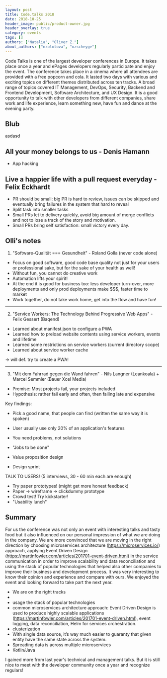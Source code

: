 ```yaml
---
layout: post
title: Code.talks 2018
date: 2018-10-25
header_image: public/product-owner.jpg
header_overlay: true
category: events
tags: []
authors: ["Natalia", "Oliver Z."]
about_authors: ["nzolotova", "ozscheyge"]
---
```

Code Talks is one of the largest developer conferences in Europe. It takes place once a year and ePages developers regularly participate and enjoy the event. The conference takes place in a cinema where all attendees are provided with a free popcorn and cola.
It lasted two days with various and exciting topics on different themes distributed across ten tracks. A broad range of topics covered IT Management, DevOps, Security, Backend and Frontend Development, Software Architecture, and UX Design.
It is a good opportunity to talk with other developers from different companies, share work and life experience, learn something new, have fun and dance at the  evening party.

## Blub

asdasd

## All your money belongs to us - Denis Hamann

* App hacking

## Live a happier life with a pull request everyday - Felix Eckhardt

* PR should be small: big PR is hard to review, issues can be skipped and eventually bring failures in the system that hard to reveal
* Split task into smaller tasks
* Small PRs let to delivery quickly, avoid big amount of merge conflicts and not to lose a track of the story and motivation.
* Small PRs bring self satisfaction: small victory every day.

## Olli's notes

1. "Software-Qualität === Gesundheit" - Roland Golla (never code alone)

* Focus on good software, good code base quality not just for your users or professional sake, but for the sake of your health as well!
* Without fun, you cannot do creative work
* Automation lifts your spirit!
* At the end it is good for business too: less developer turn-over, more deployments and only prod deployments make $$$, faster time to market
* Work together, do not take work home, get into the flow and have fun!

---

2. "Service Workers: The Technology Behind Progressive Web Apps" - Felix Gessert (Baqend)

* Learned about manifest.json to configure a PWA
* Learned how to preload website contents using service workers, events and lifetime
* Learned some restrictions on service workers (current directory scope)
* Learned about service worker cache

-> will def. try to create a PWA!

---

3. "Mit dem Fahrrad gegen die Wand fahren" - Nils Langner (Leankoala) + Marcel Semmler (Bauer Xcel Media)

* Premise: Most projects fail, your projects included
* Hypothesis: rather fail early and often, then failing late and expensive

Key findings:

* Pick a good name, that people can find (written the same way it is spoken)
* User usually use only 20% of an application's features

* You need problems, not solutions
* "Jobs to be done"
* Value proposition design
* Design sprint

TALK TO USERS! (5 interviews, 30 - 60 min each are enough)

* Try paper prototypes! (might get more honest feedback)
* Paper -> wireframe -> clickdummy prototype
* Crowd test! Try kickstarter!
* "Usability lunch"

## Summary
For us the conference was not only an event with interesting talks and tasty food but it also influenced on our personal impression of what we are doing in the company. We are more convinced that we are moving in the right direction by choosing microservices architecture (https://microservices.io/) approach, applying
Event Driven Design (https://martinfowler.com/articles/201701-event-driven.html) in the service communication in order to improve scalability and data reconciliation and using the stack of popular technologies that helped also other companies to improve their business and development process. It was very interesting to know their opinion and experience and compare with ours.
We enjoyed the event and looking forward to take part the next year.

- We are on the right tracks
-
- usage the stack of popular technologies
- common microservices architecture approach: Event Driven Design is used to produce highly scalable applications (https://martinfowler.com/articles/201701-event-driven.html), event logging, data reconciliation, Helm for services orchestration.
- clusterization
- With single data source, it’s way much easier to guaranty that given entity have the same state across the system.
- Spreading data is across multiple microservices
- Kotlin/Java

I gained more from last year's technical and management talks. But it is still nice to meet with the developer community once a year and recognize regulars!
